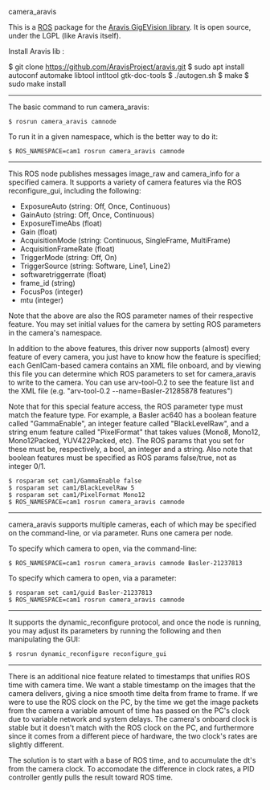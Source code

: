 camera_aravis

This is a [ROS](http://ros.org) package for the [Aravis GigEVision
library](http://live.gnome.org/Aravis). It is open source, under the
LGPL (like Aravis itself).

Install Aravis lib :

  $ git clone https://github.com/AravisProject/aravis.git
  $ sudo apt install autoconf automake libtool intltool gtk-doc-tools
  $ ./autogen.sh
  $ make
  $ sudo make install


------------------------
The basic command to run camera_aravis:

	$ rosrun camera_aravis camnode

To run it in a given namespace, which is the better way to do it:

	$ ROS_NAMESPACE=cam1 rosrun camera_aravis camnode


------------------------
This ROS node publishes messages image_raw and camera_info for a specified camera.  It supports 
a variety of camera features via the ROS reconfigure_gui, including the following:
* ExposureAuto         (string: Off, Once, Continuous)
* GainAuto             (string: Off, Once, Continuous)
* ExposureTimeAbs      (float)
* Gain                 (float)
* AcquisitionMode      (string: Continuous, SingleFrame, MultiFrame)
* AcquisitionFrameRate (float)
* TriggerMode          (string: Off, On)
* TriggerSource        (string: Software, Line1, Line2)
* softwaretriggerrate  (float)
* frame_id             (string)
* FocusPos             (integer)
* mtu                  (integer)

Note that the above are also the ROS parameter names of their respective feature.  You may
set initial values for the camera by setting ROS parameters in the camera's namespace.

In addition to the above features, this driver now supports (almost) every feature of every camera,
you just have to know how the feature is specified; each GenICam-based camera contains 
an XML file onboard, and by viewing this file you can determine which ROS parameters to set 
for camera_aravis to write to the camera.  You can use arv-tool-0.2 to see the feature list 
and the XML file (e.g. "arv-tool-0.2 --name=Basler-21285878 features")

Note that for this special feature access, the ROS parameter type must match the feature type. 
For example, a Basler ac640 has a boolean feature called "GammaEnable", an integer feature 
called "BlackLevelRaw", and a string enum feature called "PixelFormat" that takes values 
(Mono8, Mono12, Mono12Packed, YUV422Packed, etc).  The ROS params that you set for these 
must be, respectively, a bool, an integer and a string.  Also note that boolean features must 
be specified as ROS params false/true, not as integer 0/1.

	$ rosparam set cam1/GammaEnable false
	$ rosparam set cam1/BlackLevelRaw 5
	$ rosparam set cam1/PixelFormat Mono12
	$ ROS_NAMESPACE=cam1 rosrun camera_aravis camnode


------------------------
camera_aravis supports multiple cameras, each of which may be specified on the 
command-line, or via parameter.  Runs one camera per node.

To specify which camera to open, via the command-line:

	$ ROS_NAMESPACE=cam1 rosrun camera_aravis camnode Basler-21237813


To specify which camera to open, via a parameter:

	$ rosparam set cam1/guid Basler-21237813
	$ ROS_NAMESPACE=cam1 rosrun camera_aravis camnode


------------------------
It supports the dynamic_reconfigure protocol, and once the node is running, you may adjust 
its parameters by running the following and then manipulating the GUI:

	$ rosrun dynamic_reconfigure reconfigure_gui


------------------------
There is an additional nice feature related to timestamps that unifies ROS time with camera time.
We want a stable timestamp on the images that the camera delivers, giving a nice smooth time 
delta from frame to frame.  If we were to use the ROS clock on the PC, by the time we get the 
image packets from the camera a variable amount of time has passed on the PC's clock due to 
variable network and system delays.  The camera's onboard clock is stable but it doesn't match 
with the ROS clock on the PC, and furthermore since it comes from a different piece of hardware, 
the two clock's rates are slightly different.

The solution is to start with a base of ROS time, and to accumulate the dt's from the camera clock.
To accomodate the difference in clock rates, a PID controller gently pulls the result toward 
ROS time.



